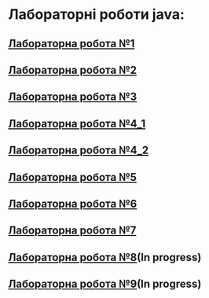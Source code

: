 # Лабораторні роботи java:
## [Лабораторна робота №1](src/main/java/org/example/Lab1/README.md)
## [Лабораторна робота №2](src/main/java/org/example/Lab2/README.md)
## [Лабораторна робота №3](src/main/java/org/example/Lab3/README.md)
## [Лабораторна робота №4_1](src/main/java/org/example/Lab4_1/README.md)
## [Лабораторна робота №4_2](src/main/java/org/example/Lab4_2/README.md)
## [Лабораторна робота №5](src/main/java/org/example/Lab5/README.md)
## [Лабораторна робота №6](src/main/java/org/example/Lab6/README.md)
## [Лабораторна робота №7](src/main/java/org/example/Lab7/README.md)
## [Лабораторна робота №8](src/main/java/org/example/Lab8/README.md)(In progress)
## [Лабораторна робота №9](src/main/java/org/example/Lab9/README.md)(In progress)
